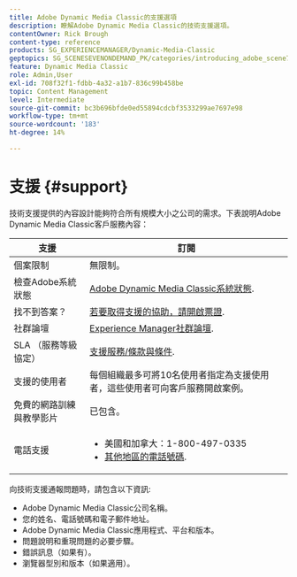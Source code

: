 ```yaml
---
title: Adobe Dynamic Media Classic的支援選項
description: 瞭解Adobe Dynamic Media Classic的技術支援選項。
contentOwner: Rick Brough
content-type: reference
products: SG_EXPERIENCEMANAGER/Dynamic-Media-Classic
geptopics: SG_SCENESEVENONDEMAND_PK/categories/introducing_adobe_scene7
feature: Dynamic Media Classic
role: Admin,User
exl-id: 708f32f1-fdbb-4a32-a1b7-836c99b458be
topic: Content Management
level: Intermediate
source-git-commit: bc3b696bfde0ed55894cdcbf3533299ae7697e98
workflow-type: tm+mt
source-wordcount: '183'
ht-degree: 14%

---
```


# 支援 {#support}

技術支援提供的內容設計能夠符合所有規模大小之公司的需求。下表說明Adobe Dynamic Media Classic客戶服務內容：

| 支援 | 訂閱 |
| --- | --- |
| 個案限制 | 無限制。 |
| 檢查Adobe系統狀態 | [Adobe Dynamic Media Classic系統狀態](https://status.adobe.com/products/1175). |
| 找不到答案？ | [若要取得支援的協助，請開啟票證](https://experienceleague.adobe.com/?support-solution=General#support). |
| 社群論壇 | [Experience Manager社群論壇](https://experienceleaguecommunities.adobe.com/t5/adobe-experience-manager/ct-p/adobe-experience-manager-community). |
| SLA （服務等級協定） | [支援服務/條款與條件](https://helpx.adobe.com/support/programs/support-policies-terms-conditions.html). |
| 支援的使用者 | 每個組織最多可將10名使用者指定為支援使用者，這些使用者可向客戶服務開啟案例。 |
| 免費的網路訓練與教學影片 | 已包含。 |
| 電話支援 | <ul><li>美國和加拿大：1-800-497-0335 </li><li>[其他地區的電話號碼](https://experienceleague.adobe.com/?support-tab=home#support). </li></ul> |

<!-- |Create a support case| [https://helpx.adobe.com/enterprise/admin-guide.html/enterprise/using/support-for-experience-cloud.ug.html](https://helpx.adobe.com/enterprise/admin-guide.html/enterprise/using/support-for-experience-cloud.ug.html) | -->

向技術支援通報問題時，請包含以下資訊:

* Adobe Dynamic Media Classic公司名稱。
* 您的姓名、電話號碼和電子郵件地址。
* Adobe Dynamic Media Classic應用程式、平台和版本。
* 問題說明和重現問題的必要步驟。
* 錯誤訊息（如果有）。
* 瀏覽器型別和版本（如果適用）。
